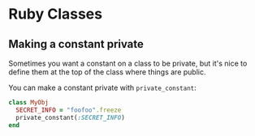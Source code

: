 # Ruby Classes

## Making a constant private

Sometimes you want a constant on a class to be private, but it's nice to define them at the top of the class where things are public.

You can make a constant private with `private_constant`:

```ruby
class MyObj
  SECRET_INFO = "foofoo".freeze
  private_constant(:SECRET_INFO)
end
```
